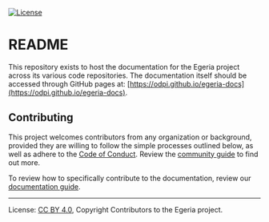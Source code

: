 <!-- SPDX-License-Identifier: CC-BY-4.0 -->
<!-- Copyright Contributors to the Egeria project. -->

[![License](https://img.shields.io/badge/license-CC--BY--4.0-green)](LICENSE)

# README

This repository exists to host the documentation for the Egeria project across its various code repositories. The documentation itself should be accessed through GitHub pages at: [https://odpi.github.io/egeria-docs](https://odpi.github.io/egeria-docs).

## Contributing

This project welcomes contributors from any organization or background, provided they are willing to follow the simple processes outlined below, as well as adhere to the [Code of Conduct](https://github.com/odpi/specs/wiki/ODPi-Code-of-Conduct). Review the [community guide](https://odpi.github.io/egeria-docs/guides/community) to find out more.

To review how to specifically contribute to the documentation, review our [documentation guide](https://odpi.github.io/egeria-docs/guides/documentation).

----
License: [CC BY 4.0](https://creativecommons.org/licenses/by/4.0/),
Copyright Contributors to the Egeria project.
